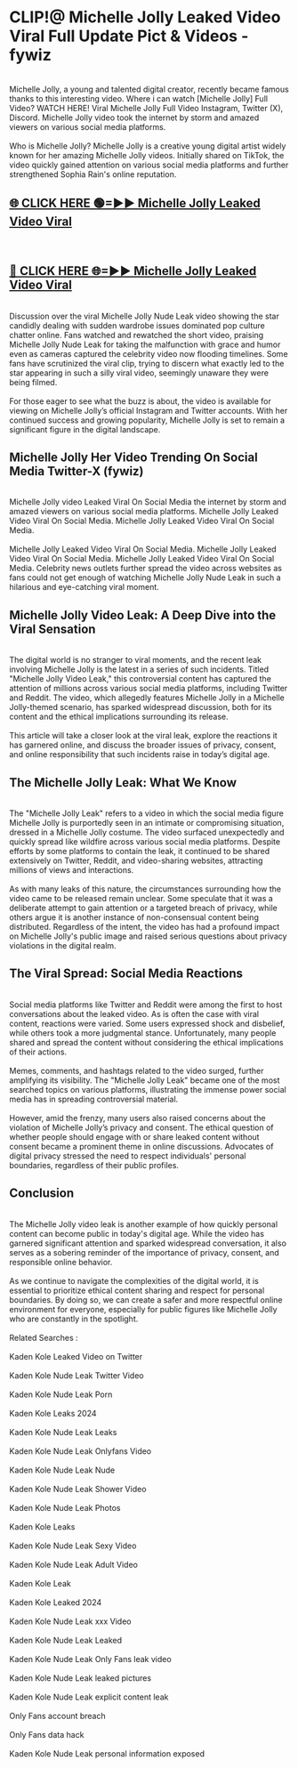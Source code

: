 # CLIP!@ Michelle Jolly Leaked Video Viral Full Update Pict & Videos - fywiz
<br>
Michelle Jolly, a young and talented digital creator, recently became famous thanks to this interesting video. Where i can watch [Michelle Jolly] Full Video? WATCH HERE! Viral Michelle Jolly Full Video Instagram, Twitter (X), Discord. Michelle Jolly video took the internet by storm and amazed viewers on various social media platforms.
<br><br>
Who is Michelle Jolly? Michelle Jolly is a creative young digital artist widely known for her amazing Michelle Jolly videos. Initially shared on TikTok, the video quickly gained attention on various social media platforms and further strengthened Sophia Rain's online reputation.
<br>
<h2><a href="https://bestclip.site?title=Michelle_Jolly">🌐 CLICK HERE 🟢=►► Michelle Jolly Leaked Video Viral</a></h2>
<br>
<h2><a href="https://bestclip.site?title=Michelle_Jolly">🔴 CLICK HERE 🌐=►► Michelle Jolly Leaked Video Viral</a></h2>
<br>
Discussion over the viral Michelle Jolly Nude Leak video showing the star candidly dealing with sudden wardrobe issues dominated pop culture chatter online. Fans watched and rewatched the short video, praising Michelle Jolly Nude Leak for taking the malfunction with grace and humor even as cameras captured the celebrity video now flooding timelines. Some fans have scrutinized the viral clip, trying to discern what exactly led to the star appearing in such a silly viral video, seemingly unaware they were being filmed.
<br><br>
For those eager to see what the buzz is about, the video is available for viewing on Michelle Jolly’s official Instagram and Twitter accounts. With her continued success and growing popularity, Michelle Jolly is set to remain a significant figure in the digital landscape.
<br>
<h2>Michelle Jolly Her Video Trending On Social Media Twitter-X (fywiz)</h2>
<br>
Michelle Jolly video Leaked Viral On Social Media the internet by storm and amazed viewers on various social media platforms. Michelle Jolly Leaked Video Viral On Social Media. Michelle Jolly Leaked Video Viral On Social Media.
<br><br>
Michelle Jolly Leaked Video Viral On Social Media. Michelle Jolly Leaked Video Viral On Social Media. Michelle Jolly Leaked Video Viral On Social Media. Celebrity news outlets further spread the video across websites as fans could not get enough of watching Michelle Jolly Nude Leak in such a hilarious and eye-catching viral moment.
<br>
<h2>Michelle Jolly Video Leak: A Deep Dive into the Viral Sensation</h2>
<br>
The digital world is no stranger to viral moments, and the recent leak involving Michelle Jolly is the latest in a series of such incidents. Titled "Michelle Jolly Video Leak," this controversial content has captured the attention of millions across various social media platforms, including Twitter and Reddit. The video, which allegedly features Michelle Jolly in a Michelle Jolly-themed scenario, has sparked widespread discussion, both for its content and the ethical implications surrounding its release.
<br><br>
This article will take a closer look at the viral leak, explore the reactions it has garnered online, and discuss the broader issues of privacy, consent, and online responsibility that such incidents raise in today’s digital age.
<br>
<h2>The Michelle Jolly Leak: What We Know</h2>
<br>
The "Michelle Jolly Leak" refers to a video in which the social media figure Michelle Jolly is purportedly seen in an intimate or compromising situation, dressed in a Michelle Jolly costume. The video surfaced unexpectedly and quickly spread like wildfire across various social media platforms. Despite efforts by some platforms to contain the leak, it continued to be shared extensively on Twitter, Reddit, and video-sharing websites, attracting millions of views and interactions.
<br><br>
As with many leaks of this nature, the circumstances surrounding how the video came to be released remain unclear. Some speculate that it was a deliberate attempt to gain attention or a targeted breach of privacy, while others argue it is another instance of non-consensual content being distributed. Regardless of the intent, the video has had a profound impact on Michelle Jolly's public image and raised serious questions about privacy violations in the digital realm.
<br>
<h2>The Viral Spread: Social Media Reactions</h2>
<br>
Social media platforms like Twitter and Reddit were among the first to host conversations about the leaked video. As is often the case with viral content, reactions were varied. Some users expressed shock and disbelief, while others took a more judgmental stance. Unfortunately, many people shared and spread the content without considering the ethical implications of their actions.
<br><br>
Memes, comments, and hashtags related to the video surged, further amplifying its visibility. The "Michelle Jolly Leak" became one of the most searched topics on various platforms, illustrating the immense power social media has in spreading controversial material.
<br><br>
However, amid the frenzy, many users also raised concerns about the violation of Michelle Jolly’s privacy and consent. The ethical question of whether people should engage with or share leaked content without consent became a prominent theme in online discussions. Advocates of digital privacy stressed the need to respect individuals' personal boundaries, regardless of their public profiles.
<br>
<h2>Conclusion</h2>
<br>
The Michelle Jolly video leak is another example of how quickly personal content can become public in today's digital age. While the video has garnered significant attention and sparked widespread conversation, it also serves as a sobering reminder of the importance of privacy, consent, and responsible online behavior.
<br><br>
As we continue to navigate the complexities of the digital world, it is essential to prioritize ethical content sharing and respect for personal boundaries. By doing so, we can create a safer and more respectful online environment for everyone, especially for public figures like Michelle Jolly who are constantly in the spotlight.
<br><br>
Related Searches :
<br><br>
Kaden Kole Leaked Video on Twitter
<br><br>
Kaden Kole Nude Leak Twitter Video
<br><br>
Kaden Kole Nude Leak Porn
<br><br>
Kaden Kole Leaks 2024
<br><br>
Kaden Kole Nude Leak Leaks
<br><br>
Kaden Kole Nude Leak Onlyfans Video
<br><br>
Kaden Kole Nude Leak Nude
<br><br>
Kaden Kole Nude Leak Shower Video
<br><br>
Kaden Kole Nude Leak Photos
<br><br>
Kaden Kole Leaks
<br><br>
Kaden Kole Nude Leak Sexy Video
<br><br>
Kaden Kole Nude Leak Adult Video
<br><br>
Kaden Kole Leak
<br><br>
Kaden Kole Leaked 2024
<br><br>
Kaden Kole Nude Leak xxx Video
<br><br>
Kaden Kole Nude Leak Leaked
<br><br>
Kaden Kole Nude Leak Only Fans leak video
<br><br>
Kaden Kole Nude Leak leaked pictures
<br><br>
Kaden Kole Nude Leak explicit content leak
<br><br>
Only Fans account breach
<br><br>
Only Fans data hack
<br><br>
Kaden Kole Nude Leak personal information exposed